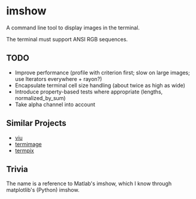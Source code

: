 # imshow

A command line tool to display images in the terminal.

The terminal must support ANSI RGB sequences.

## TODO
* Improve performance (profile with criterion first; slow on large images; use Iterators everywhere + rayon?)
* Encapsulate terminal cell size handling (about twice as high as wide)
* Introduce property-based tests where appropriate (lengths, normalized\_by\_sum)
* Take alpha channel into account

## Similar Projects
* [viu](https://github.com/atanunq/viu)
* [termimage](https://github.com/nabijaczleweli/termimage)
* [termpix](https://github.com/hopey-dishwasher/termpix)

## Trivia

The name is a reference to Matlab's imshow, which I know through matplotlib's (Python) imshow.
